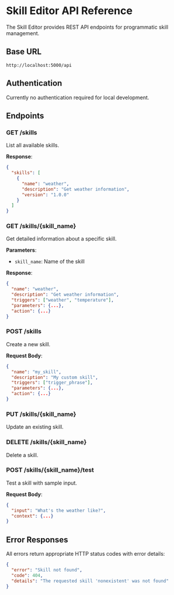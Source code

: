 # Skill Editor API Reference

The Skill Editor provides REST API endpoints for programmatic skill management.

## Base URL

```
http://localhost:5000/api
```

## Authentication

Currently no authentication required for local development.

## Endpoints

### GET /skills
List all available skills.

**Response**:
```json
{
  "skills": [
    {
      "name": "weather",
      "description": "Get weather information",
      "version": "1.0.0"
    }
  ]
}
```

### GET /skills/{skill_name}
Get detailed information about a specific skill.

**Parameters**:
- `skill_name`: Name of the skill

**Response**:
```json
{
  "name": "weather",
  "description": "Get weather information", 
  "triggers": ["weather", "temperature"],
  "parameters": {...},
  "action": {...}
}
```

### POST /skills
Create a new skill.

**Request Body**:
```json
{
  "name": "my_skill",
  "description": "My custom skill",
  "triggers": ["trigger_phrase"],
  "parameters": {...},
  "action": {...}
}
```

### PUT /skills/{skill_name}
Update an existing skill.

### DELETE /skills/{skill_name}  
Delete a skill.

### POST /skills/{skill_name}/test
Test a skill with sample input.

**Request Body**:
```json
{
  "input": "What's the weather like?",
  "context": {...}
}
```

## Error Responses

All errors return appropriate HTTP status codes with error details:

```json
{
  "error": "Skill not found",
  "code": 404,
  "details": "The requested skill 'nonexistent' was not found"
}
```